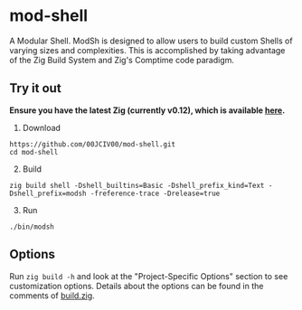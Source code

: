 # mod-shell
A Modular Shell. ModSh is designed to allow users to build custom Shells of varying sizes and complexities. This is accomplished by taking advantage of the Zig Build System and Zig's Comptime code paradigm.

## Try it out
**Ensure you have the latest Zig (currently v0.12), which is available [here](https://ziglang.org/download/).**

1. Download
```shell
https://github.com/00JCIV00/mod-shell.git
cd mod-shell
```
2. Build 
```shell
zig build shell -Dshell_builtins=Basic -Dshell_prefix_kind=Text -Dshell_prefix=modsh -freference-trace -Drelease=true
```
3. Run
```shell
./bin/modsh
```

## Options
Run `zig build -h` and look at the "Project-Specific Options" section to see customization options. Details about the options can be found in the comments of [build.zig](build.zig).
